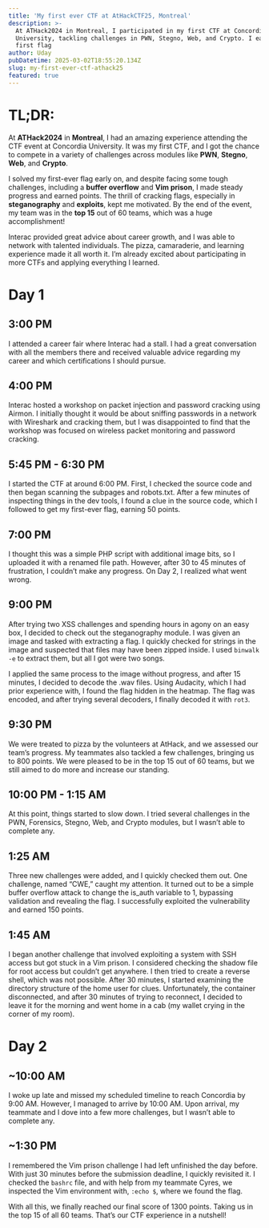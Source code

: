 ```yaml
---
title: 'My first ever CTF at AtHackCTF25, Montreal'
description: >-
  At ATHack2024 in Montreal, I participated in my first CTF at Concordia
  University, tackling challenges in PWN, Stegno, Web, and Crypto. I earned my
  first flag
author: Uday
pubDatetime: 2025-03-02T18:55:20.134Z
slug: my-first-ever-ctf-athack25
featured: true
---
```


# TL;DR:

At **ATHack2024** in **Montreal**, I had an amazing experience attending the CTF event at Concordia University. It was my first CTF, and I got the chance to compete in a variety of challenges across modules like **PWN**, **Stegno**, **Web**, and **Crypto**.

I solved my first-ever flag early on, and despite facing some tough challenges, including a **buffer overflow** and **Vim prison**, I made steady progress and earned points. The thrill of cracking flags, especially in **steganography** and **exploits**, kept me motivated. By the end of the event, my team was in the **top 15** out of 60 teams, which was a huge accomplishment!

Interac provided great advice about career growth, and I was able to network with talented individuals. The pizza, camaraderie, and learning experience made it all worth it. I’m already excited about participating in more CTFs and applying everything I learned.

# **Day 1**

## **3:00 PM**

I attended a career fair where Interac had a stall. I had a great conversation with all the members there and received valuable advice regarding my career and which certifications I should pursue.

## **4:00 PM**

Interac hosted a workshop on packet injection and password cracking using Airmon. I initially thought it would be about sniffing passwords in a network with Wireshark and cracking them, but I was disappointed to find that the workshop was focused on wireless packet monitoring and password cracking.

## **5:45 PM - 6:30 PM**

I started the CTF at around 6:00 PM. First, I checked the source code and then began scanning the subpages and robots.txt. After a few minutes of inspecting things in the dev tools, I found a clue in the source code, which I followed to get my first-ever flag, earning 50 points.

## **7:00 PM**

I thought this was a simple PHP script with additional image bits, so I uploaded it with a renamed file path. However, after 30 to 45 minutes of frustration, I couldn’t make any progress. On Day 2, I realized what went wrong.

## **9:00 PM**

After trying two XSS challenges and spending hours in agony on an easy box, I decided to check out the steganography module. I was given an image and tasked with extracting a flag. I quickly checked for strings in the image and suspected that files may have been zipped inside. I used `binwalk -e` to extract them, but all I got were two songs.

I applied the same process to the image without progress, and after 15 minutes, I decided to decode the .wav files. Using Audacity, which I had prior experience with, I found the flag hidden in the heatmap. The flag was encoded, and after trying several decoders, I finally decoded it with `rot3`.

## **9:30 PM**

We were treated to pizza by the volunteers at AtHack, and we assessed our team’s progress. My teammates also tackled a few challenges, bringing us to 800 points. We were pleased to be in the top 15 out of 60 teams, but we still aimed to do more and increase our standing.

## **10:00 PM - 1:15 AM**

At this point, things started to slow down. I tried several challenges in the PWN, Forensics, Stegno, Web, and Crypto modules, but I wasn’t able to complete any.

## **1:25 AM**

Three new challenges were added, and I quickly checked them out. One challenge, named “CWE,” caught my attention. It turned out to be a simple buffer overflow attack to change the is\_auth variable to 1, bypassing validation and revealing the flag. I successfully exploited the vulnerability and earned 150 points.

## **1:45 AM**

I began another challenge that involved exploiting a system with SSH access but got stuck in a Vim prison. I considered checking the shadow file for root access but couldn’t get anywhere. I then tried to create a reverse shell, which was not possible. After 30 minutes, I started examining the directory structure of the home user for clues. Unfortunately, the container disconnected, and after 30 minutes of trying to reconnect, I decided to leave it for the morning and went home in a cab (my wallet crying in the corner of my room).

# **Day 2**

## **\~10:00 AM**

I woke up late and missed my scheduled timeline to reach Concordia by 9:00 AM. However, I managed to arrive by 10:00 AM. Upon arrival, my teammate and I dove into a few more challenges, but I wasn’t able to complete any.

## **\~1:30 PM**

I remembered the Vim prison challenge I had left unfinished the day before. With just 30 minutes before the submission deadline, I quickly revisited it. I checked the `bashrc` file, and with help from my teammate Cyres, we inspected the Vim environment with, `:echo $`, where we found the flag.

With all this, we finally reached our final score of 1300 points. Taking us in the top 15 of all 60 teams.
That’s our CTF experience in a nutshell!
